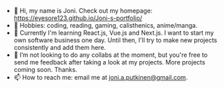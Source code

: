- 👋 Hi, my name is Joni. Check out my homepage: https://eyesore123.github.io/Joni-s-portfolio/
- 👀 Hobbies: coding, reading, gaming, calisthenics, anime/manga.
- 🌱 Currently I'm learning React.js, Vue.js and Next.js.
  I want to start my own software business one day. Until then, I'll try to make new projects consistently and add them here.
- 💞️ I’m not looking to do any collabs at the moment, but you're free to send me feedback after taking a look at my projects. More projects coming soon. Thanks.
- 📫 How to reach me: email me at joni.a.putkinen@gmail.com.

<!---
Eyesore123/Eyesore123 is a ✨ special ✨ repository because its `README.md` (this file) appears on your GitHub profile.
You can click the Preview link to take a look at your changes.
--->
